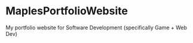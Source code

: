 # MaplesPortfolioWebsite
My portfolio website for Software Development (specifically Game + Web Dev)
